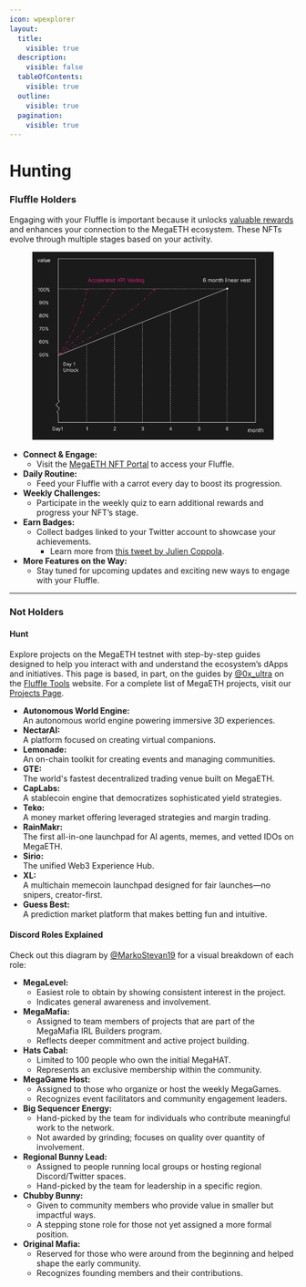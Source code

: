 ```yaml
---
icon: wpexplorer
layout:
  title:
    visible: true
  description:
    visible: false
  tableOfContents:
    visible: true
  outline:
    visible: true
  pagination:
    visible: true
---
```


# Hunting

### Fluffle Holders

Engaging with your Fluffle is important because it unlocks [valuable rewards](https://www.megaeth.com/thefluffle) and enhances your connection to the MegaETH ecosystem. These NFTs evolve through multiple stages based on your activity.

<div data-full-width="true"><figure><img src="../../.gitbook/assets/image (4).png" alt="" width="563"><figcaption></figcaption></figure></div>

* **Connect & Engage:**
  * Visit the [MegaETH NFT Portal](https://nft.megaeth.com/) to access your Fluffle.
* **Daily Routine:**
  * Feed your Fluffle with a carrot every day to boost its progression.
* **Weekly Challenges:**
  * Participate in the weekly quiz to earn additional rewards and progress your NFT’s stage.
* **Earn Badges:**
  * Collect badges linked to your Twitter account to showcase your achievements.
    * Learn more from [this tweet by Julien Coppola](https://x.com/juliencoppola/status/1905251593777262617).
* **More Features on the Way:**
  * Stay tuned for upcoming updates and exciting new ways to engage with your Fluffle.

***

### Not Holders

#### Hunt

Explore projects on the MegaETH testnet with step-by-step guides designed to help you interact with and understand the ecosystem’s dApps and initiatives. This page is based, in part, on the guides by [@0x\_ultra](https://x.com/0x_ultra/status/1903100994277474567) on the [Fluffle Tools](https://www.fluffle.tools/explore) website. For a complete list of MegaETH projects, visit our[ Projects Page](../../community-and-projects/ecosystem/projects.md).

* **Autonomous World Engine:**\
  An autonomous world engine powering immersive 3D experiences.
* **NectarAI:**\
  A platform focused on creating virtual companions.
* **Lemonade:**\
  An on-chain toolkit for creating events and managing communities.
* **GTE:**\
  The world's fastest decentralized trading venue built on MegaETH.
* **CapLabs:**\
  A stablecoin engine that democratizes sophisticated yield strategies.
* **Teko:**\
  A money market offering leveraged strategies and margin trading.
* **RainMakr:**\
  The first all-in-one launchpad for AI agents, memes, and vetted IDOs on MegaETH.
* **Sirio:**\
  The unified Web3 Experience Hub.
* **XL:**\
  A multichain memecoin launchpad designed for fair launches—no snipers, creator-first.
* **Guess Best:**\
  A prediction market platform that makes betting fun and intuitive.

#### Discord Roles Explained

Check out this diagram by [@MarkoStevan19](https://x.com/MarkoStevan19/status/1881688979638300713) for a visual breakdown of each role:

* **MegaLevel:**
  * Easiest role to obtain by showing consistent interest in the project.
  * Indicates general awareness and involvement.
* **MegaMafia:**
  * Assigned to team members of projects that are part of the MegaMafia IRL Builders program.
  * Reflects deeper commitment and active project building.
* **Hats Cabal:**
  * Limited to 100 people who own the initial MegaHAT.
  * Represents an exclusive membership within the community.
* **MegaGame Host:**
  * Assigned to those who organize or host the weekly MegaGames.
  * Recognizes event facilitators and community engagement leaders.
* **Big Sequencer Energy:**
  * Hand-picked by the team for individuals who contribute meaningful work to the network.
  * Not awarded by grinding; focuses on quality over quantity of involvement.
* **Regional Bunny Lead:**
  * Assigned to people running local groups or hosting regional Discord/Twitter spaces.
  * Hand-picked by the team for leadership in a specific region.
* **Chubby Bunny:**
  * Given to community members who provide value in smaller but impactful ways.
  * A stepping stone role for those not yet assigned a more formal position.
* **Original Mafia:**
  * Reserved for those who were around from the beginning and helped shape the early community.
  * Recognizes founding members and their contributions.
